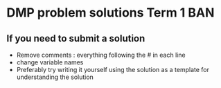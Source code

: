 # DMP problem solutions Term 1 BAN

## If you need to submit a solution 
- Remove comments : everything following the # in each line
- change variable names
- Preferably try writing it yourself using the solution as a template for understanding the solution
